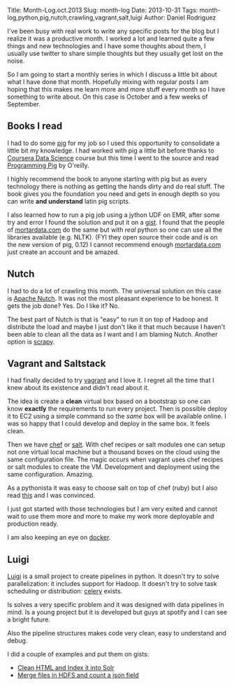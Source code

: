 Title: Month-Log.oct.2013
Slug: month-log
Date: 2013-10-31
Tags: month-log,python,pig,nutch,crawling,vagrant,salt,luigi
Author: Daniel Rodriguez

I've been busy with real work to write any specific posts for the blog but I realize it was
a productive month. I worked a lot and learned quite a few things and  new technologies and
I have some thoughts about them, I usually use twitter to share simple thoughts but they usually get
lost on the noise.

So I am going to start a monthly series in which I discuss a little bit about what I have done that month.
Hopefully mixing with regular posts I am hoping that this makes me learn more and more stuff every month so I have something to write about. On this case is October and a few weeks of September.

## Books I read

I had to do some [pig](http://pig.apache.org/) for my job so I used this opportunity to
consolidate a little bit my knowledge.
I had worked with pig a little bit before thanks to [Coursera Data Science](https://class.coursera.org/datasci-001/class) course but this time I went
to the source and read [Programming Pig](http://shop.oreilly.com/product/0636920018087.do) by O'reilly.

I highly recommend the book to anyone starting with pig but as every technology there is
nothing as getting the hands dirty and do real stuff. The book gives you the foundation you need
and gets in enough depth so you can write **and understand** latin pig scripts.

I also learned how to run a pig job using a jython UDF on EMR, after some try and error I found the solution
and put it on a [gist](https://gist.github.com/danielfrg/7220473).
I found that the people of [mortardata.com](http://www.mortardata.com/) do the same but with *real*
python so one can use all the libraries available (e.g. NLTK).
(FYI they open source their code and is on the new version of pig, 0.12)
I cannot recommend enough [mortardata.com](http://www.mortardata.com/) just create an account and be amazed.

## Nutch

I had to do a lot of crawling this month. The universal solution on this case is
[Apache Nutch](http://nutch.apache.org/).
It was not the most pleasant experience to be honest. It gets the job done? Yes. Do I like it? No.

The best part of Nutch is that is "easy" to run it on top of Hadoop and distribute the load
and maybe I just don't like it that much because I haven't been able to clean all the data as I want
and I am blaming Nutch. Another option is [scrapy](http://scrapy.org/).

## Vagrant and Saltstack

I had finally decided to try [vagrant](http://www.vagrantup.com/) and I love it. I regret all the time
that I knew about its existence and didn't read about it.

The idea is create a **clean** virtual box based on a bootstrap so one can know **exactly** the
requirements to run every project. Then is possible deploy it to EC2 using a
simple command so the *same* box will be available online. I was so happy that I could develop
and deploy in the same box. It feels clean.

Then we have [chef](http://docs.opscode.com/) or [salt](http://www.saltstack.com/).
With chef recipes or salt modules one can setup not one virtual local machine but a thousand boxes
on the cloud using the same configuration file.
The magic occurs when vagrant uses chef recipes or salt modules to create the VM. Development
and deployment using the same configuration. Amazing.

As a pythonista it was easy to choose salt on top of chef (ruby) but I also read [this](http://www.linuxjournal.com/content/getting-started-salt-stack-other-configuration-management-system-built-python)
and I was convinced.

I just got started with those technologies but I am very exited and cannot wait to use them more and more
to make my work more deployable and production ready.

I am also keeping an eye on [docker](https://www.docker.io/).

## Luigi

[Luigi](https://github.com/spotify/luigi?source=c) is a small project to create pipelines in python.
It doesn't try to solve parallelization: it includes support for Hadoop. It doesn't try to solve
task scheduling or distribution: [celery](http://www.celeryproject.org/) exists.

Is solves a very specific problem and it was designed with data pipelines in mind. Is a young
project but it is developed but guys at spotify and I can see a bright future.

Also the pipeline structures makes code very clean, easy to understand and debug.

I did a couple of examples and put them on gists:

- [Clean HTML and Index it into Solr](https://gist.github.com/danielfrg/7091876)
- [Merge files in HDFS and count a json field](https://gist.github.com/danielfrg/7091940)
